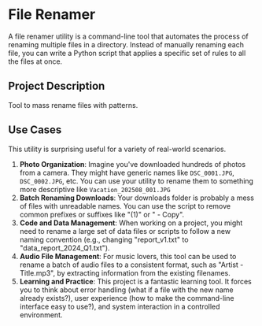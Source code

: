 # File Renamer

A file renamer utility is a command-line tool that automates the process of renaming multiple files in a directory. Instead of manually renaming each file, you can write a Python script that applies a specific set of rules to all the files at once.

## Project Description

Tool to mass rename files with patterns.


## Use Cases
This utility is surprising useful for a variety of real-world scenarios.

1. **Photo Organization**: Imagine you've downloaded hundreds of photos from a camera. They might have generic names like `DSC_0001.JPG`, `DSC_0002.JPG`, etc. You can use your utility to rename them to something more descriptive like `Vacation_202508_001.JPG`
2. **Batch Renaming Downloads**: Your downloads folder is probably a mess of files with unreadable names. You can use the script to remove common prefixes or suffixes like "(1)" or " - Copy".
3. **Code and Data Management**: When working on a project, you might need to rename a large set of data files or scripts to follow a new naming convention (e.g., changing "report_v1.txt" to "data_report_2024_Q1.txt").
4. **Audio File Management**: For music lovers, this tool can be used to rename a batch of audio files to a consistent format, such as "Artist - Title.mp3", by extracting information from the existing filenames.
5. **Learning and Practice**: This project is a fantastic learning tool. It forces you to think about error handling (what if a file with the new name already exists?), user experience (how to make the command-line interface easy to use?), and system interaction in a controlled environment.
